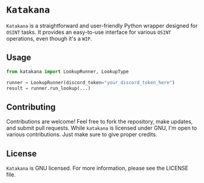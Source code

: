 # `Katakana`

`Katakana` is a straightforward and user-friendly Python wrapper designed for `OSINT` tasks. It provides an easy-to-use interface for various `OSINT` operations, even though it's a `WIP`.

## Usage

```python
from katakana import LookupRunner, LookupType

runner = LookupRunner(discord_token="your_discord_token_here")
result = runner.run_lookup(...)
```

## Contributing

Contributions are welcome! Feel free to fork the repository, make updates, and submit pull requests. While `katakana` is licensed under GNU, I'm open to various contributions. Just make sure to give proper credits.

## License

`Katakana` is GNU licensed. For more information, please see the LICENSE file.
